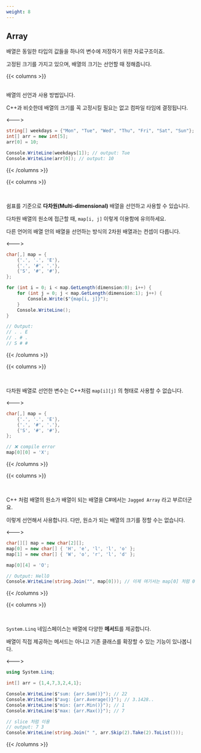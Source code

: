 ```yaml
---
weight: 8
---
```


## Array

배열은 동일한 타입의 값들을 하나의 변수에 저장하기 위한 자료구조이죠.

고정된 크기를 가지고 있으며, 배열의 크기는 선언할 때 정해줍니다.

{{< columns >}}

<br/>
배열의 선언과 사용 방법입니다.

C++과 비슷한데 배열의 크기를 꼭 고정시킬 필요는 없고 컴파일 타임에 결정됩니다.

<--->

```csharp
string[] weekdays = {"Mon", "Tue", "Wed", "Thu", "Fri", "Sat", "Sun"};
int[] arr = new int[5];
arr[0] = 10;

Console.WriteLine(weekdays[1]); // output: Tue
Console.WriteLine(arr[0]); // output: 10
``` 

{{< /columns >}}

{{< columns >}}

<br/>

쉼표를 기준으로 **다차원(Multi-dimensional)** 배열을 선언하고 사용할 수 있습니다.

다차원 배열의 원소에 접근할 때, `map[i, j]` 이렇게 이용함에 유의하세요.

다른 언어의 배열 안의 배열을 선언하는 방식의 2차원 배열과는 컨셉이 다릅니다.

<--->

```csharp
char[,] map = {
    {'.', '.', 'E'},
    {'.', '#', '.'},
    {'S', '#', '#'},
};

for (int i = 0; i < map.GetLength(dimension:0); i++) {
    for (int j = 0; j < map.GetLength(dimension:1); j++) {
        Console.Write($"{map[i, j]}");
    }
    Console.WriteLine();
}

// Output:
// . . E
// . # .
// S # #
```

{{< /columns >}}

{{< columns >}}

<br/>

다차원 배열로 선언한 변수는 C++처럼 `map[i][j]` 의 형태로 사용할 수 없습니다. 

<--->

```csharp
char[,] map = {
    {'.', '.', 'E'},
    {'.', '#', '.'},
    {'S', '#', '#'},
};

// ❌ compile error
map[0][0] = 'X';
```

{{< /columns >}}

{{< columns >}}

<br/>

C++ 처럼 배열의 원소가 배열이 되는 배열을 C#에서는 `Jagged Array` 라고 부르더군요. 

이렇게 선언해서 사용합니다. 다만, 원소가 되는 배열의 크기를 정할 수는 없습니다.

<--->

```csharp
char[][] map = new char[2][];
map[0] = new char[] { 'H', 'e', 'l', 'l', 'o' };
map[1] = new char[] { 'W', 'o', 'r', 'l', 'd' };

map[0][4] = 'O';

// Output: HellO
Console.WriteLine(string.Join("", map[0])); // 이제 여기서는 map[0] 처럼 0번째 원소에 접근해서 배열을 리턴합니다.
```

{{< /columns >}}

{{< columns >}}

<br/>

`System.Linq` 네임스페이스는 배열에 다양한 **메서드**를 제공합니다.

배열이 직접 제공하는 메서드는 아니고 기존 클래스를 확장할 수 있는 기능이 있나봅니다.

<--->

```csharp
using System.Linq;

int[] arr = {1,4,7,3,2,4,1};

Console.WriteLine($"sum: {arr.Sum()}"); // 22
Console.WriteLine($"avg: {arr.Average()}"); // 3.1428..
Console.WriteLine($"min: {arr.Min()}"); // 1
Console.WriteLine($"max: {arr.Max()}"); // 7

// slice 처럼 이용
// output: 7 3 
Console.WriteLine(string.Join(" ", arr.Skip(2).Take(2).ToList())); 
```

{{< /columns >}}